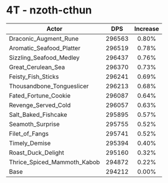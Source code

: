 # 4T - nzoth-cthun
| Actor | DPS | Increase |
|---|:---:|:---:|
|Draconic_Augment_Rune|296563|0.80%|
|Aromatic_Seafood_Platter|296519|0.78%|
|Sizzling_Seafood_Medley|296437|0.76%|
|Great_Cerulean_Sea|296370|0.73%|
|Feisty_Fish_Sticks|296241|0.69%|
|Thousandbone_Tongueslicer|296213|0.68%|
|Fated_Fortune_Cookie|296087|0.64%|
|Revenge_Served_Cold|296057|0.63%|
|Salt_Baked_Fishcake|295895|0.57%|
|Seamoth_Surprise|295755|0.52%|
|Filet_of_Fangs|295741|0.52%|
|Timely_Demise|295394|0.40%|
|Roast_Duck_Delight|295160|0.32%|
|Thrice_Spiced_Mammoth_Kabob|294872|0.22%|
|Base|294212|0.00%|
